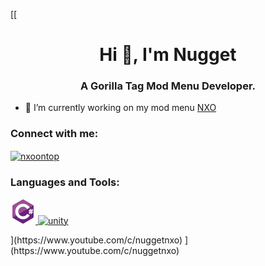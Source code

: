 [[<h1 align="center">Hi 👋, I'm Nugget</h1>
<h3 align="center">A Gorilla Tag Mod Menu Developer.</h3>

- 🔭 I’m currently working on my mod menu [NXO](https://github.com/NuggetGT/NXO-Mod-Panel)

<h3 align="left">Connect with me:</h3>
<p align="left">
<a href="https://discord.gg/nxoontop" target="blank"><img align="center" src="https://raw.githubusercontent.com/rahuldkjain/github-profile-readme-generator/master/src/images/icons/Social/discord.svg" alt="nxoontop" height="30" width="40" /></a>
</p>

<h3 align="left">Languages and Tools:</h3>
<p align="left"> <a href="https://www.w3schools.com/cs/" target="_blank" rel="noreferrer"> <img src="https://raw.githubusercontent.com/devicons/devicon/master/icons/csharp/csharp-original.svg" alt="csharp" width="40" height="40"/> </a> <a href="https://unity.com/" target="_blank" rel="noreferrer"> <img src="https://www.vectorlogo.zone/logos/unity3d/unity3d-icon.svg" alt="unity" width="40" height="40"/> </a> </p>
](https://www.youtube.com/c/nuggetnxo)
](https://www.youtube.com/c/nuggetnxo)
